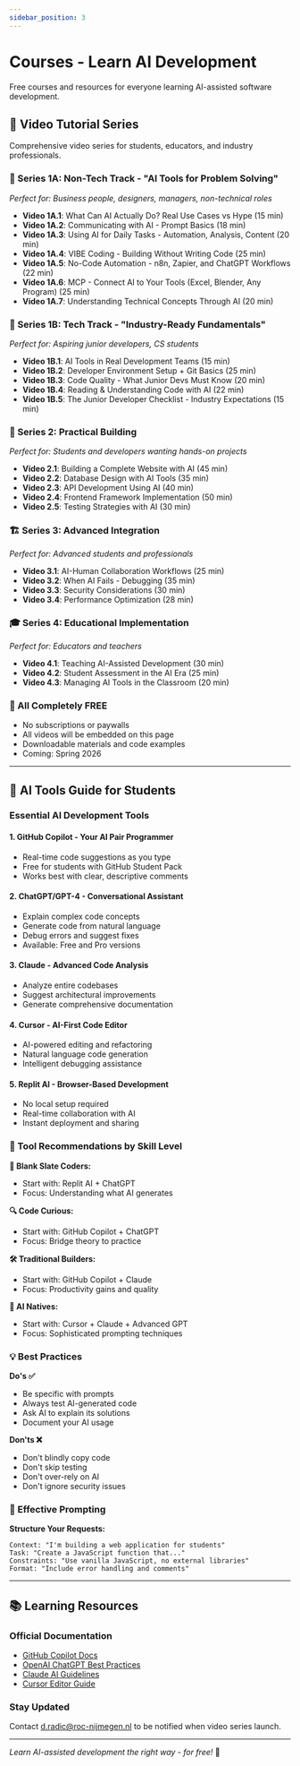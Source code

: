 ```yaml
---
sidebar_position: 3
---
```


# Courses - Learn AI Development

Free courses and resources for everyone learning AI-assisted software development.

## 🎥 Video Tutorial Series

Comprehensive video series for students, educators, and industry professionals.

### 🌟 Series 1A: Non-Tech Track - "AI Tools for Problem Solving"
*Perfect for: Business people, designers, managers, non-technical roles*

- **Video 1A.1**: What Can AI Actually Do? Real Use Cases vs Hype (15 min)
- **Video 1A.2**: Communicating with AI - Prompt Basics (18 min)
- **Video 1A.3**: Using AI for Daily Tasks - Automation, Analysis, Content (20 min)
- **Video 1A.4**: VIBE Coding - Building Without Writing Code (25 min)
- **Video 1A.5**: No-Code Automation - n8n, Zapier, and ChatGPT Workflows (22 min)
- **Video 1A.6**: MCP - Connect AI to Your Tools (Excel, Blender, Any Program) (25 min)
- **Video 1A.7**: Understanding Technical Concepts Through AI (20 min)

### 🌟 Series 1B: Tech Track - "Industry-Ready Fundamentals"
*Perfect for: Aspiring junior developers, CS students*

- **Video 1B.1**: AI Tools in Real Development Teams (15 min)
- **Video 1B.2**: Developer Environment Setup + Git Basics (25 min)
- **Video 1B.3**: Code Quality - What Junior Devs Must Know (20 min)
- **Video 1B.4**: Reading & Understanding Code with AI (22 min)
- **Video 1B.5**: The Junior Developer Checklist - Industry Expectations (15 min)

### 🚀 Series 2: Practical Building
*Perfect for: Students and developers wanting hands-on projects*

- **Video 2.1**: Building a Complete Website with AI (45 min)
- **Video 2.2**: Database Design with AI Tools (35 min)
- **Video 2.3**: API Development Using AI (40 min)
- **Video 2.4**: Frontend Framework Implementation (50 min)
- **Video 2.5**: Testing Strategies with AI (30 min)

### 🏗️ Series 3: Advanced Integration
*Perfect for: Advanced students and professionals*

- **Video 3.1**: AI-Human Collaboration Workflows (25 min)
- **Video 3.2**: When AI Fails - Debugging (35 min)
- **Video 3.3**: Security Considerations (30 min)
- **Video 3.4**: Performance Optimization (28 min)

### 🎓 Series 4: Educational Implementation
*Perfect for: Educators and teachers*

- **Video 4.1**: Teaching AI-Assisted Development (30 min)
- **Video 4.2**: Student Assessment in the AI Era (25 min)
- **Video 4.3**: Managing AI Tools in the Classroom (20 min)

### 🎁 All Completely FREE
- No subscriptions or paywalls
- All videos will be embedded on this page
- Downloadable materials and code examples
- Coming: Spring 2026

---

## 🤖 AI Tools Guide for Students

### Essential AI Development Tools

#### 1. GitHub Copilot - Your AI Pair Programmer
- Real-time code suggestions as you type
- Free for students with GitHub Student Pack
- Works best with clear, descriptive comments

#### 2. ChatGPT/GPT-4 - Conversational Assistant
- Explain complex code concepts
- Generate code from natural language
- Debug errors and suggest fixes
- Available: Free and Pro versions

#### 3. Claude - Advanced Code Analysis
- Analyze entire codebases
- Suggest architectural improvements
- Generate comprehensive documentation

#### 4. Cursor - AI-First Code Editor
- AI-powered editing and refactoring
- Natural language code generation
- Intelligent debugging assistance

#### 5. Replit AI - Browser-Based Development
- No local setup required
- Real-time collaboration with AI
- Instant deployment and sharing

### 🎯 Tool Recommendations by Skill Level

**🌱 Blank Slate Coders:**
- Start with: Replit AI + ChatGPT
- Focus: Understanding what AI generates

**🔍 Code Curious:**
- Start with: GitHub Copilot + ChatGPT
- Focus: Bridge theory to practice

**🛠️ Traditional Builders:**
- Start with: GitHub Copilot + Claude
- Focus: Productivity gains and quality

**🤖 AI Natives:**
- Start with: Cursor + Claude + Advanced GPT
- Focus: Sophisticated prompting techniques

### 💡 Best Practices

**Do's ✅**
- Be specific with prompts
- Always test AI-generated code
- Ask AI to explain its solutions
- Document your AI usage

**Don'ts ❌**
- Don't blindly copy code
- Don't skip testing
- Don't over-rely on AI
- Don't ignore security issues

### 🎨 Effective Prompting

**Structure Your Requests:**
```
Context: "I'm building a web application for students"
Task: "Create a JavaScript function that..."
Constraints: "Use vanilla JavaScript, no external libraries"
Format: "Include error handling and comments"
```

---

## 📚 Learning Resources

### Official Documentation
- [GitHub Copilot Docs](https://docs.github.com/copilot)
- [OpenAI ChatGPT Best Practices](https://platform.openai.com/docs)
- [Claude AI Guidelines](https://docs.anthropic.com/claude)
- [Cursor Editor Guide](https://docs.cursor.sh)

### Stay Updated
Contact d.radic@roc-nijmegen.nl to be notified when video series launch.

---

*Learn AI-assisted development the right way - for free!* 🚀
